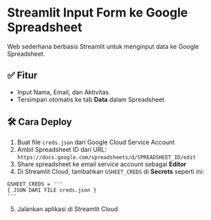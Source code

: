 # Streamlit Input Form ke Google Spreadsheet

Web sederhana berbasis Streamlit untuk menginput data ke Google Spreadsheet.

## ✅ Fitur

- Input Nama, Email, dan Aktivitas
- Tersimpan otomatis ke tab **Data** dalam Spreadsheet

## 🛠 Cara Deploy

1. Buat file `creds.json` dari Google Cloud Service Account
2. Ambil Spreadsheet ID dari URL: `https://docs.google.com/spreadsheets/d/SPREADSHEET_ID/edit`
3. Share spreadsheet ke email service account sebagai **Editor**
4. Di Streamlit Cloud, tambahkan `GSHEET_CREDS` di **Secrets** seperti ini:

```
GSHEET_CREDS = '''
{ JSON DARI FILE creds.json }
'''
```

5. Jalankan aplikasi di Streamlit Cloud